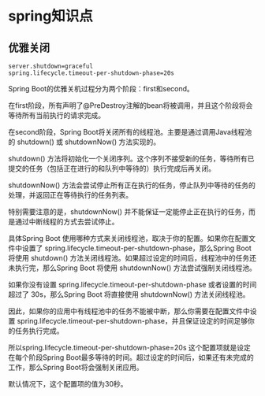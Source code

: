# spring知识点

## 优雅关闭
```
server.shutdown=graceful
spring.lifecycle.timeout-per-shutdown-phase=20s
```
Spring Boot的优雅关机过程分为两个阶段：first和second。

在first阶段，所有声明了@PreDestroy注解的bean将被调用，并且这个阶段将会等待所有当前执行的请求完成。

在second阶段，Spring Boot将关闭所有的线程池。主要是通过调用Java线程池的 shutdown() 或 shutdownNow() 方法实现的。

shutdown() 方法将初始化一个关闭序列。这个序列不接受新的任务，等待所有已提交的任务（包括正在进行的和队列中等待的）执行完成后再关闭。

shutdownNow() 方法会尝试停止所有正在执行的任务，停止队列中等待的任务的处理，并返回正在等待执行的任务列表。

特别需要注意的是，shutdownNow() 并不能保证一定能停止正在执行的任务，而是通过中断线程的方式去尝试停止。

具体Spring Boot 使用哪种方式来关闭线程池，取决于你的配置。如果你在配置文件中设置了 spring.lifecycle.timeout-per-shutdown-phase，那么Spring Boot 将使用 shutdown() 方法关闭线程池。如果超过设定的时间后，线程池中的任务还未执行完，那么Spring Boot 将使用 shutdownNow() 方法尝试强制关闭线程池。

如果你没有设置 spring.lifecycle.timeout-per-shutdown-phase 或者设置的时间超过了 30s，那么Spring Boot 将直接使用 shutdownNow() 方法关闭线程池。

因此，如果你的应用中有线程池中的任务不能被中断，那么你需要在配置文件中设置 spring.lifecycle.timeout-per-shutdown-phase，并且保证设定的时间足够你的任务执行完成。

所以spring.lifecycle.timeout-per-shutdown-phase=20s 这个配置项就是设定在每个阶段Spring Boot最多等待的时间。超过设定的时间后，如果还有未完成的工作，那么Spring Boot将会强制关闭应用。

默认情况下，这个配置项的值为30秒。



